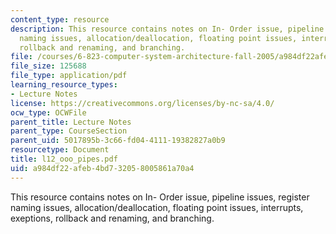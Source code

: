 ```yaml
---
content_type: resource
description: This resource contains notes on In- Order issue, pipeline issues, register
  naming issues, allocation/deallocation, floating point issues, interrupts, exeptions,
  rollback and renaming, and branching.
file: /courses/6-823-computer-system-architecture-fall-2005/a984df22afeb4bd732058005861a70a4_l12_ooo_pipes.pdf
file_size: 125688
file_type: application/pdf
learning_resource_types:
- Lecture Notes
license: https://creativecommons.org/licenses/by-nc-sa/4.0/
ocw_type: OCWFile
parent_title: Lecture Notes
parent_type: CourseSection
parent_uid: 5017895b-3c66-fd04-4111-19382827a0b9
resourcetype: Document
title: l12_ooo_pipes.pdf
uid: a984df22-afeb-4bd7-3205-8005861a70a4
---
```

This resource contains notes on In- Order issue, pipeline issues, register naming issues, allocation/deallocation, floating point issues, interrupts, exeptions, rollback and renaming, and branching.